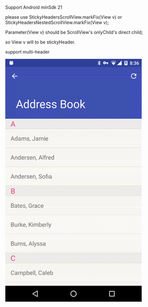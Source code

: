 Support Android minSdk 21

please use StickyHeadersScrollView.markFix(View v) or StickyHeadersNestedScrollView.markFix(View v);


Parameter(View v) should be  ScrollView's onlyChild's direct child;


so View v will to be stickyHeader. 

support multi-header

![Alt text](https://github.com/475789729/StickyHeadersScrollView/raw/master/video-addressbook.gif)


